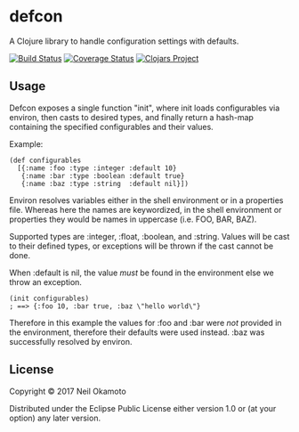 # defcon

A Clojure library to handle configuration settings with defaults.

[![Build Status](https://travis-ci.org/gonewest818/defcon.svg?branch=master)](https://travis-ci.org/gonewest818/defcon)
[![Coverage Status](https://codecov.io/gh/gonewest818/defcon/branch/master/graph/badge.svg)](https://codecov.io/gh/gonewest818/defcon)
[![Clojars Project](https://img.shields.io/clojars/v/org.clojars.gonewest818/defcon.svg)](https://clojars.org/org.clojars.gonewest818/defcon)

## Usage

Defcon exposes a single function "init", where init loads
configurables via environ, then casts to desired types, and finally
return a hash-map containing the specified configurables and their
values.
  
Example:

    (def configurables
      [{:name :foo :type :integer :default 10}
       {:name :bar :type :boolean :default true}
       {:name :baz :type :string  :default nil}])

Environ resolves variables either in the shell environment or in a
properties file. Whereas here the names are keywordized, in the shell
environment or properties they would be names in uppercase (i.e. FOO,
BAR, BAZ).

Supported types are :integer, :float, :boolean, and :string. Values
will be cast to their defined types, or exceptions will be thrown if
the cast cannot be done.

When :default is nil, the value *must* be found in the environment
else we throw an exception.

    (init configurables)
    ; ==> {:foo 10, :bar true, :baz \"hello world\"}

Therefore in this example the values for :foo and :bar were *not*
provided in the environment, therefore their defaults were used
instead. :baz was successfully resolved by environ.


## License

Copyright © 2017 Neil Okamoto

Distributed under the Eclipse Public License either version 1.0 or (at
your option) any later version.
